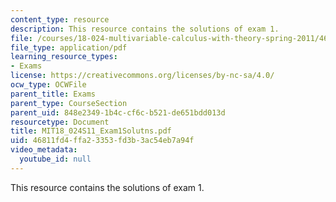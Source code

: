 ```yaml
---
content_type: resource
description: This resource contains the solutions of exam 1.
file: /courses/18-024-multivariable-calculus-with-theory-spring-2011/46811fd4ffa23353fd3b3ac54eb7a94f_MIT18_024S11_Exam1Solutns.pdf
file_type: application/pdf
learning_resource_types:
- Exams
license: https://creativecommons.org/licenses/by-nc-sa/4.0/
ocw_type: OCWFile
parent_title: Exams
parent_type: CourseSection
parent_uid: 848e2349-1b4c-cf6c-b521-de651bdd013d
resourcetype: Document
title: MIT18_024S11_Exam1Solutns.pdf
uid: 46811fd4-ffa2-3353-fd3b-3ac54eb7a94f
video_metadata:
  youtube_id: null
---
```

This resource contains the solutions of exam 1.